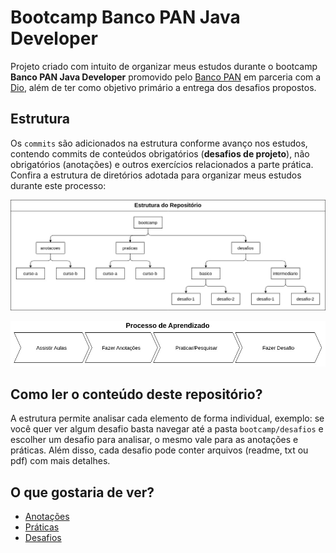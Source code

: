 # Bootcamp Banco PAN Java Developer

Projeto criado com intuito de organizar meus estudos durante o bootcamp **Banco PAN Java Developer** promovido pelo [Banco PAN](https://www.bancopan.com.br) em parceria com a [Dio](https://www.dio.me), além de ter como objetivo primário a entrega dos desafios propostos.


## Estrutura

Os `commits` são adicionados na estrutura conforme avanço nos estudos, contendo commits de conteúdos obrigatórios (**desafios de projeto**), não obrigatórios (anotações) e outros exercícios relacionados a parte prática. Confira a estrutura de diretórios adotada para organizar meus estudos durante este processo:

<p align="center">
    <img src="https://raw.githubusercontent.com/danilotc/assets/master/estrutura.jpg">
</p>

<p  align="center">
    <img src="https://raw.githubusercontent.com/danilotc/assets/master/processo.jpg">
</p>


## Como ler o conteúdo deste repositório?

A estrutura permite analisar cada elemento de forma individual, exemplo: se você quer ver algum desafio basta navegar até a pasta `bootcamp/desafios` e escolher um desafio para analisar, o mesmo vale para as anotações e práticas. Além disso, cada desafio pode conter arquivos (readme, txt ou pdf) com mais detalhes.


## O que gostaria de ver?

* [Anotações](https://github.com/danilotc/bootcamp-dio-banco-pan/tree/main/anotacoes)
* [Práticas](https://github.com/danilotc/bootcamp-dio-banco-pan/tree/main/src)
* [Desafios](https://github.com/danilotc/bootcamp-dio-banco-pan/tree/main/desafios)